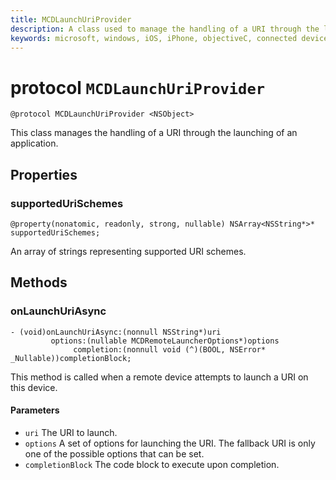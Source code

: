 ```yaml
---
title: MCDLaunchUriProvider
description: A class used to manage the handling of a URI through the launching of an application.
keywords: microsoft, windows, iOS, iPhone, objectiveC, connected devices, Project Rome 
---
```


# protocol `MCDLaunchUriProvider`

```
@protocol MCDLaunchUriProvider <NSObject>
```

This class manages the handling of a URI through the launching of an application.

## Properties 
### supportedUriSchemes
`@property(nonatomic, readonly, strong, nullable) NSArray<NSString*>* supportedUriSchemes;`

An array of strings representing supported URI schemes.

## Methods

### onLaunchUriAsync
```
- (void)onLaunchUriAsync:(nonnull NSString*)uri
         options:(nullable MCDRemoteLauncherOptions*)options
              completion:(nonnull void (^)(BOOL, NSError* _Nullable))completionBlock;
```

This method is called when a remote device attempts to launch a URI on this device.

#### Parameters 
* `uri` The URI to launch.
* `options` A set of options for launching the URI. The fallback URI is only one of the possible options that can be set.
* `completionBlock` The code block to execute upon completion.